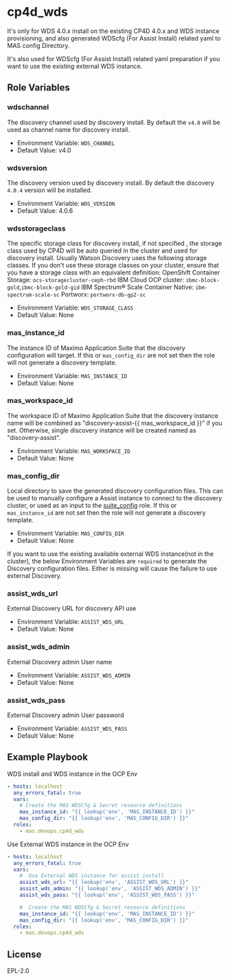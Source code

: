 cp4d_wds
==========

It's only for WDS 4.0.x install on the existing CP4D 4.0.x and WDS instance provisioning, and also generated WDScfg (For Assist Install) related yaml to MAS config Directory.

It's also used for WDScfg (For Assist Install) related yaml preparation if you want to use the existing external WDS instance. 

Role Variables
--------------
### wdschannel
The discovery channel used by discovery install. By default the `v4.0`  will be used as channel name for discovery install.  
- Environment Variable: `WDS_CHANNEL`
- Default Value: v4.0

### wdsversion
The discovery version used by discovery install. By default the discovery `4.0.4` version will be installed. 
- Environment Variable: `WDS_VERSION`
- Default Value: 4.0.6

### wdsstorageclass
The specific storage class for discovery install, if not specified , the storage class used by CP4D will be auto queried in the cluster and used for discovery install.
Usually Watson Discovery uses the following storage classes. If you don't use these storage classes on your cluster, ensure that you have a storage class with an equivalent definition:
OpenShift Container Storage: `ocs-storagecluster-ceph-rbd`
IBM Cloud OCP cluster: `ibmc-block-gold`,`ibmc-block-gold-gid`
IBM Spectrum® Scale Container Native: `ibm-spectrum-scale-sc`
Portworx: `portworx-db-gp2-sc`

- Environment Variable: `WDS_STORAGE_CLASS`
- Default Value: None

### mas_instance_id
The instance ID of Maximo Application Suite that the discovery configuration will target.  If this or `mas_config_dir` are not set then the role will not generate a discovery template.

- Environment Variable: `MAS_INSTANCE_ID`
- Default Value: None

### mas_workspace_id
The workspace ID of Maximo Application Suite that the discovery instance name will be combined as "discovery-assist-{{ mas_workspace_id }}" if you set.
Otherwise, single discovery instance will be created named as "discovery-assist".

- Environment Variable: `MAS_WORKSPACE_ID`
- Default Value: None

### mas_config_dir
Local directory to save the generated discovery configuration files.  This can be used to manually configure a Assist instance to connect to the discovery cluster, or used as an input to the [suite_config](suite_config.md) role. If this or `mas_instance_id` are not set then the role will not generate a discovery template.

- Environment Variable: `MAS_CONFIG_DIR`
- Default Value: None

If you want to use the existing available external WDS instance(not in the cluster), the below Environment Variables are `required` to generate the Discovery configuration files. Either is missing will cause the failure to use external Discovery.
### assist_wds_url
External Discovery URL for discovery API use
- Environment Variable: `ASSIST_WDS_URL`
- Default Value: None
### assist_wds_admin
External Discovery admin User name
- Environment Variable: `ASSIST_WDS_ADMIN`
- Default Value: None
### assist_wds_pass
External Discovery admin User password
- Environment Variable: `ASSIST_WDS_PASS`
- Default Value: None

Example Playbook
----------------
WDS install and WDS instance in the OCP Env 
```yaml
- hosts: localhost
  any_errors_fatal: true
  vars:
    # Create the MAS WDSCfg & Secret resource definitions
    mas_instance_id: "{{ lookup('env', 'MAS_INSTANCE_ID') }}"
    mas_config_dir: "{{ lookup('env', 'MAS_CONFIG_DIR') }}"
  roles:
    - mas.devops.cp4d_wds
```
Use External WDS instance in the OCP Env 
```yaml
- hosts: localhost
  any_errors_fatal: true
  vars:
    #  Use External WDS instance for assist install
    assist_wds_url: "{{ lookup('env', 'ASSIST_WDS_URL') }}"
    assist_wds_admin: "{{ lookup('env', 'ASSIST_WDS_ADMIN') }}"
    assist_wds_pass: "{{ lookup('env', 'ASSIST_WDS_PASS') }}"

    #  Create the MAS WDSCfg & Secret resource definitions
    mas_instance_id: "{{ lookup('env', 'MAS_INSTANCE_ID') }}"
    mas_config_dir: "{{ lookup('env', 'MAS_CONFIG_DIR') }}"
  roles:
    - mas.devops.cp4d_wds
```

License
-------

EPL-2.0
